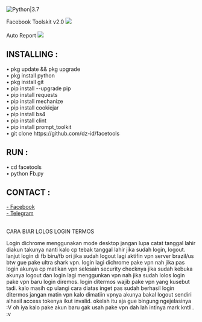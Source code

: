 ![Python|3.7](https://img.shields.io/badge/Python-3.7-magenta.svg)
<div>Facebook Toolskit v2.0
<img src="https://github.com/dz-id/facetools/blob/master/screenshoot/IMG_20191119_232437.jpg"/></div>
<br>Auto Report
<img src="https://github.com/dz-id/facetools/blob/master/screenshoot/IMG_20191119_232453.jpg"/>
<h2>INSTALLING :</h2>
• pkg update && pkg upgrade<br>
• pkg install python<br>
• pkg install git<br>
• pip install --upgrade pip<br>
• pip install requests<br>
• pip install mechanize<br>
• pip install cookiejar<br>
• pip install bs4<br>
• pip install clint<br>
• pip install prompt_toolkit<br>
• git clone https://github.com/dz-id/facetools<br>
<h2>RUN :</h2>
• cd facetools</br>
• python Fb.py</br>
<h2>CONTACT :</h2>
<a href="https://www.facebook.com/dulahz">- Facebook</a><br>
<a href="https://t.me/unikers">- Telegram</a><br>
<br><p>CARA BIAR LOLOS LOGIN TERMOS<p>
Login dichrome menggunakan mode desktop jangan lupa catat tanggal lahir diakun takunya nanti kalo cp tebak tanggal lahir
jika sudah login, logout. lanjut login di fb biru/fb ori jika sudah logout lagi aktifin vpn server brazil/us btw gue pake ultra shark vpn.
login lagi dichrome pake vpn nah jika pas login akunya cp matikan vpn selesain security checknya jika sudah kebuka akunya logout dan login lagi menggunkan
vpn nah jika sudah lolos login pake vpn baru login diremos. login ditermos wajib pake vpn yang kusebut tadi. kalo masih cp ulangi cara diatas
inget pas sudah berhasil login ditermos jangan matin vpn kalo dimatiin vpnya akunya bakal logout sendiri alhasil access tokenya ikut invalid.
okelah itu aja gue bingung ngejelasinya :V
oh iya kalo pake akun baru gak usah pake vpn dah lah intinya mark kntll.. :v

